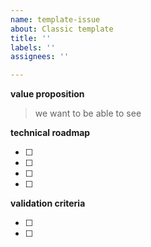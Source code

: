 ```yaml
---
name: template-issue
about: Classic template
title: ''
labels: ''
assignees: ''

---
```


**value proposition**

> we want to be able to see 

**technical roadmap**

- [ ] 
- [ ] 
 - [ ] 
- [ ] 

**validation criteria**

 - [ ] 
 - [ ]
